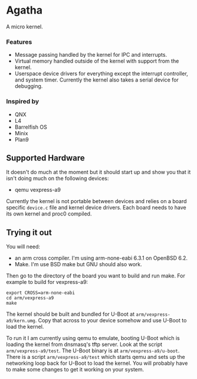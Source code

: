 # Agatha

A micro kernel.

### Features
	
- Message passing handled by the kernel for IPC
  and interrupts.
- Virtual memory handled outside of the kernel
  with support from the kernel.
- Userspace device drivers for everything except
  the interrupt controller, and system timer.
  Currently the kernel also takes a serial device
  for debugging.

### Inspired by

- QNX
- L4
- Barrelfish OS
- Minix
- Plan9

## Supported Hardware

It doesn't do much at the moment but it should start up and
show you that it isn't doing much on the following devices:

- qemu vexpress-a9 

Currently the kernel is not portable between devices and
relies on a board specific `device.c` file and kernel
device drivers. Each board needs to have its own kernel 
and proc0 compiled.

## Trying it out

You will need:
- an arm cross compiler. I'm using arm-none-eabi
	6.3.1 on OpenBSD 6.2. 
- Make. I'm use BSD make but GNU should also work.

Then go to the directory of the board you want to build
and run make. For example to build for vexpress-a9:

```
export CROSS=arm-none-eabi
cd arm/vexpress-a9
make
```

The kernel should be built and bundled for U-Boot
at `arm/vexpress-a9/kern.umg`. Copy that across to your device
somehow and use U-Boot to load the kernel.

To run it I am currently using qemu to emulate, booting
U-Boot which is loading the kernel from dnsmasq's tftp
server. Look at the script `arm/vexpress-a9/test`. The U-Boot
binary is at `arm/vexpress-a9/u-boot`. There is a script
`arm/vexpress-a9/test` which starts qemu and sets up
the networking loop back for U-Boot to load the kernel.
You will probably have to make some changes to get it working
on your system.

